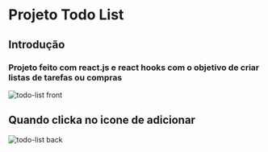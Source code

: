 # Projeto Todo List

## Introdução

### Projeto feito com react.js e react hooks com o objetivo de criar listas  de tarefas ou compras 






![todo-list front](https://user-images.githubusercontent.com/85195379/125868790-3b9afede-0b9f-4dd3-a689-d6b7573f8a54.png)


## Quando clicka no icone de adicionar


![todo-list back](https://user-images.githubusercontent.com/85195379/125868760-eef6d850-3d95-4767-aa15-582efb7e4fe6.png)
